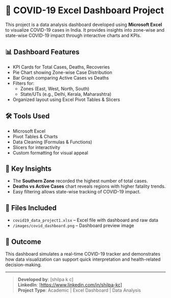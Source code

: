 # 🦠 COVID-19 Excel Dashboard Project

This project is a data analysis dashboard developed using **Microsoft Excel** to visualize COVID-19 cases in India. It provides insights into zone-wise and state-wise COVID-19 impact through interactive charts and KPIs.

## 📊 Dashboard Features
- KPI Cards for Total Cases, Deaths, Recoveries
- Pie Chart showing Zone-wise Case Distribution
- Bar Graph comparing Active Cases vs Deaths
- Filters for:
  - Zones (East, West, North, South)
  - State/UTs (e.g., Delhi, Kerala, Maharashtra)
- Organized layout using Excel Pivot Tables & Slicers

## 🛠️ Tools Used
- Microsoft Excel
- Pivot Tables & Charts
- Data Cleaning (Formulas & Functions)
- Slicers for interactivity
- Custom formatting for visual appeal

## 📌 Key Insights
- The **Southern Zone** recorded the highest number of total cases.
- **Deaths vs Active Cases** chart reveals regions with higher fatality trends.
- Easy filtering allows state-wise tracking of COVID-19 impact.


## 📁 Files Included
- `covid19_data_project1.xlsx` – Excel file with dashboard and raw data
- `/images/covid_dashboard.png` – Dashboard preview image

## 🚀 Outcome
This dashboard simulates a real-time COVID-19 tracker and demonstrates how data visualization can support quick interpretation and health-related decision-making.

---

> **Developed by**: [shilpa k c]  
> **LinkedIn**: [https://www.linkedin.com/in/shilpa-kc]  
> **Project Type**:  Academic | Excel Dashboard | Data Analysis
